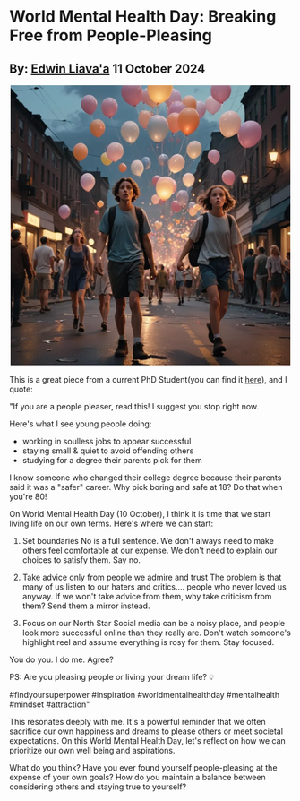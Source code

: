 # World Mental Health Day: Breaking Free from People-Pleasing
## By: [Edwin Liava'a](https://github.com/EdwinLiavaa) 11 October 2024

<p align="center">
 <img width="500" src="https://github.com/EdwinLiavaa/liavaa.space/blob/main/blog/20241011/pic.png">
</p>

This is a great piece from a current PhD Student(you can find it [here](https://www.linkedin.com/posts/julianachanphd_findyoursuperpower-inspiration-worldmentalhealthday-activity-7249939708426797057-htk0?utm_source=share&utm_medium=member_desktop)), and I quote: 

"If you are a people pleaser, read this! I suggest you stop right now.

Here's what I see young people doing:
- working in soulless jobs to appear successful
- staying small & quiet to avoid offending others
- studying for a degree their parents pick for them

I know someone who changed their college degree because their parents said it was a "safer" career. Why pick boring and safe at 18? Do that when you're 80!

On World Mental Health Day (10 October), I think it is time that we start living life on our own terms. Here's where we can start:

1. Set boundaries
No is a full sentence. We don't always need to make others feel comfortable at our expense. We don't need to explain our choices to satisfy them. Say no.

2. Take advice only from people we admire and trust
The problem is that many of us listen to our haters and critics.... people who never loved us anyway. If we won't take advice from them, why take criticism from them? Send them a mirror instead.

3. Focus on our North Star
Social media can be a noisy place, and people look more successful online than they really are. Don't watch someone's highlight reel and assume everything is rosy for them. Stay focused.

You do you. I do me. Agree?

PS: Are you pleasing people or living your dream life? 💡

#findyoursuperpower #inspiration #worldmentalhealthday #mentalhealth #mindset #attraction"

This resonates deeply with me. It's a powerful reminder that we often sacrifice our own happiness and dreams to please others or meet societal expectations. On this World Mental Health Day, let's reflect on how we can prioritize our own well being and aspirations.

What do you think? Have you ever found yourself people-pleasing at the expense of your own goals? How do you maintain a balance between considering others and staying true to yourself?